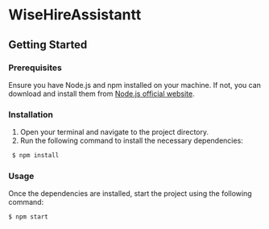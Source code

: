 # WiseHireAssistantt

## Getting Started

### Prerequisites

Ensure you have Node.js and npm installed on your machine. If not, you can download and install them from [Node.js official website](https://nodejs.org/).

### Installation

1. Open your terminal and navigate to the project directory.
2. Run the following command to install the necessary dependencies:

```bash
 $ npm install
```

### Usage

Once the dependencies are installed, start the project using the following command:

```bash
$ npm start
